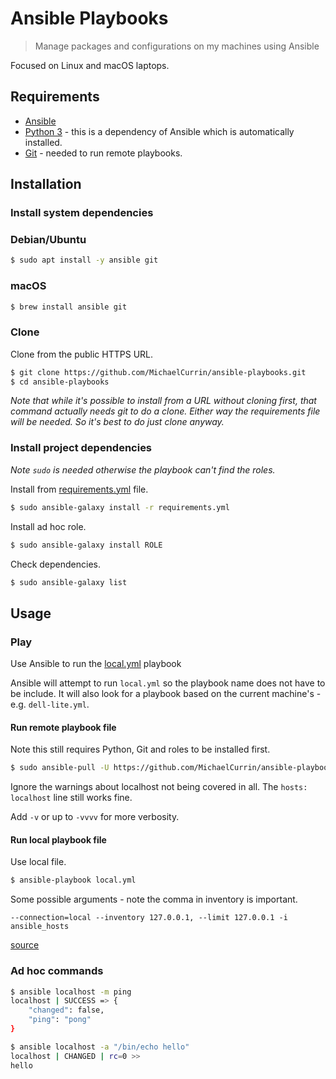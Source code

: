 # Ansible Playbooks
> Manage packages and configurations on my machines using Ansible

Focused on Linux and macOS laptops.


## Requirements

- [Ansible](https://ansible.com)
- [Python 3](python.org/) - this is a dependency of Ansible which is automatically installed.
- [Git](https://git-scm.com/) - needed to run remote playbooks.


## Installation

### Install system dependencies

### Debian/Ubuntu

```sh
$ sudo apt install -y ansible git
```

### macOS

```sh
$ brew install ansible git
```

### Clone

Clone from the public HTTPS URL.

```sh
$ git clone https://github.com/MichaelCurrin/ansible-playbooks.git
$ cd ansible-playbooks
```

_Note that while it's possible to install from a URL without cloning first, that command actually needs git to do a clone. Either way the requirements file will be needed. So it's best to do just clone anyway._

### Install project dependencies
_Note `sudo` is needed otherwise the playbook can't find the roles._

Install from [requirements.yml](/requirements.yml) file.

```sh
$ sudo ansible-galaxy install -r requirements.yml
```

Install ad hoc role.

```sh
$ sudo ansible-galaxy install ROLE
```

Check dependencies.

```sh
$ sudo ansible-galaxy list
```

## Usage

### Play

Use Ansible to run the [local.yml](/local.yml) playbook

Ansible will attempt to run `local.yml` so the playbook name does not have to be include. It will also look for a playbook based on the current machine's - e.g. `dell-lite.yml`.

#### Run remote playbook file

Note this still requires Python, Git and roles to be installed first.

```sh
$ sudo ansible-pull -U https://github.com/MichaelCurrin/ansible-playbooks.git
```

Ignore the warnings about localhost not being covered in all. The `hosts: localhost` line still works fine.

Add `-v` or up to `-vvvv` for more verbosity.

#### Run local playbook file

Use local file.

```sh
$ ansible-playbook local.yml
```

Some possible arguments - note the comma in inventory is important.

```
--connection=local --inventory 127.0.0.1, --limit 127.0.0.1 -i ansible_hosts
```

[source](https://www.middlewareinventory.com/blog/run-ansible-playbook-locally/)

### Ad hoc commands

```sh
$ ansible localhost -m ping
localhost | SUCCESS => {
    "changed": false,
    "ping": "pong"
}
```

```sh
$ ansible localhost -a "/bin/echo hello"
localhost | CHANGED | rc=0 >>
hello
```
